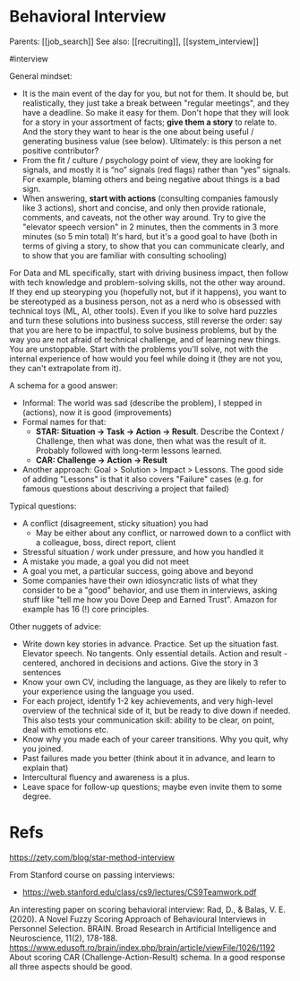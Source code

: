 # Behavioral Interview

Parents: [[job_search]]
See also: [[recruiting]], [[system_interview]]

#interview


General mindset:
* It is the main event of the day for you, but not for them. It should be, but realistically, they just take a break between "regular meetings", and they have a deadline. So make it easy for them. Don't hope that they will look for a story in your assortment of facts; **give them a story** to relate to. And the story they want to hear is the one about being useful / generating business value (see below). Ultimately: is this person a net positive contributor?
* From the fit / culture / psychology point of view, they are looking for signals, and mostly it is “no” signals (red flags) rather than “yes” signals. For example, blaming others and being negative about things is a bad sign.
* When answering, **start with actions** (consulting companies famously like 3 actions), short and concise, and only then provide rationale, comments, and caveats, not the other way around. Try to give the "elevator speech version" in 2 minutes, then the comments in 3 more minutes (so 5 min total) It's hard, but it's a good goal to have (both in terms of giving a story, to show that you can communicate clearly, and to show that you are familiar with consulting schooling)

For Data and ML specifically, start with driving business impact, then follow with tech knowledge and problem-solving skills, not the other way around. If they end up steoryping you (hopefully not, but if it happens), you want to be stereotyped as a business person, not as a nerd who is obsessed with technical toys (ML, AI, other tools). Even if you like to solve hard puzzles and turn these solutions into business success, still reverse the order: say that you are here to be impactful, to solve business problems, but by the way you are not afraid of technical challenge, and of learning new things. You are unstoppable. Start with the problems you'll solve, not with the internal experience of how would you feel while doing it (they are not you, they can't extrapolate from it).

A schema for a good answer:
* Informal: The world was sad (describe the problem), I stepped in (actions), now it is good (improvements)
* Formal names for that: 
    * **STAR: Situation → Task → Action → Result**. Describe the Context / Challenge, then what was done, then what was the result of it. Probably followed with long-term lessons learned.
    * **CAR: Challenge → Action → Result**
* Another approach: Goal > Solution > Impact > Lessons. The good side of adding "Lessons" is that it also covers "Failure" cases (e.g. for famous questions about descriving a project that failed)

Typical questions:
* A conflict (disagreement, sticky situation) you had
    * May be either about any conflict, or narrowed down to a conflict with a colleague, boss, direct report, client
* Stressful situation / work under pressure, and how you handled it
* A mistake you made, a goal you did not meet
* A goal you met, a particular success, going above and beyond
* Some companies have their own idiosyncratic lists of what they consider to be a "good" behavior, and use them in interviews, asking stuff like "tell me how you Dove Deep and Earned Trust". Amazon for example has 16 (!) core principles.

Other nuggets of advice:
* Write down key stories in advance. Practice. Set up the situation fast. Elevator speech. No tangents. Only essential details. Action and result -centered, anchored in decisions and actions. Give the story in 3 sentences
* Know your own CV, including the language, as they are likely to refer to your experience using the language you used.
* For each project, identify 1-2 key achievements, and very high-level overview of the technical side of it, but be ready to dive down if needed. This also tests your communication skill: ability to be clear, on point, deal with emotions etc.
* Know why you made each of your career transitions. Why you quit, why you joined.
* Past failures made you better (think about it in advance, and learn to explain that)
* Intercultural fluency and awareness is a plus.
* Leave space for follow-up questions; maybe even invite them to some degree.

# Refs

https://zety.com/blog/star-method-interview

From Stanford course on passing interviews:
* https://web.stanford.edu/class/cs9/lectures/CS9Teamwork.pdf

An interesting paper on scoring behavioral interview:
Rad, D., & Balas, V. E. (2020). A Novel Fuzzy Scoring Approach of Behavioural Interviews in Personnel Selection. BRAIN. Broad Research in Artificial Intelligence and Neuroscience, 11(2), 178-188.
https://www.edusoft.ro/brain/index.php/brain/article/viewFile/1026/1192
About scoring CAR (Challenge-Action-Result) schema. In a good response all three aspects should be good.